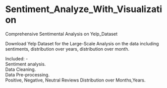 # Sentiment_Analyze_With_Visualization
Comprehensive Sentimental Analysis on Yelp_Dataset

Download Yelp Dataset for the Large-Scale Analysis on the data including sentiments, distribution over years, distribution over month.

Included: -                       
Sentiment analysis.      
Data Cleaning.             
Data Pre-processing.         
Positive, Negative, Neutral Reviews Distribution over Months,Years.     
